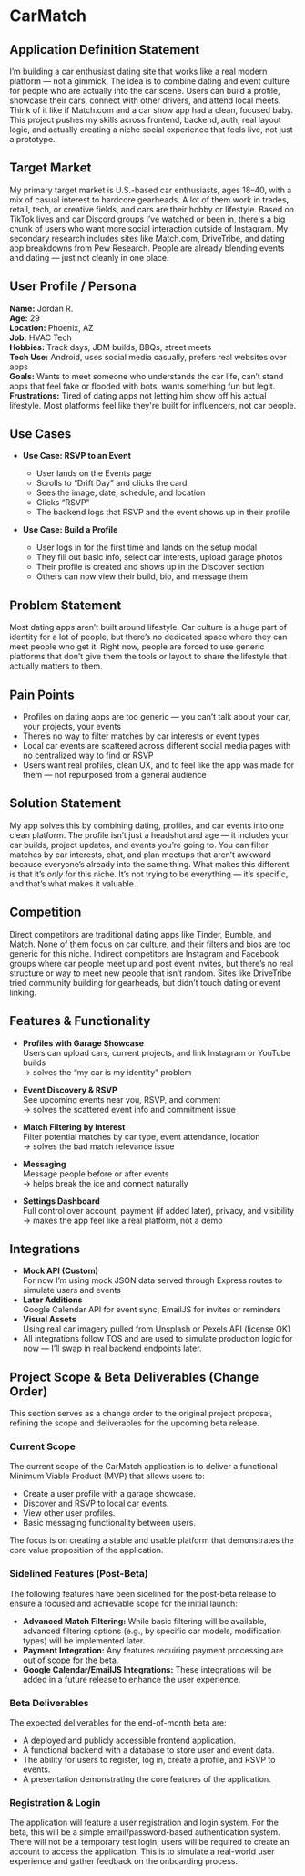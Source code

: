# CarMatch

## Application Definition Statement

I’m building a car enthusiast dating site that works like a real modern platform — not a gimmick. The idea is to combine dating and event culture for people who are actually into the car scene. Users can build a profile, showcase their cars, connect with other drivers, and attend local meets. Think of it like if Match.com and a car show app had a clean, focused baby. This project pushes my skills across frontend, backend, auth, real layout logic, and actually creating a niche social experience that feels live, not just a prototype.

## Target Market

My primary target market is U.S.-based car enthusiasts, ages 18–40, with a mix of casual interest to hardcore gearheads. A lot of them work in trades, retail, tech, or creative fields, and cars are their hobby or lifestyle. Based on TikTok lives and car Discord groups I’ve watched or been in, there's a big chunk of users who want more social interaction outside of Instagram. My secondary research includes sites like Match.com, DriveTribe, and dating app breakdowns from Pew Research. People are already blending events and dating — just not cleanly in one place.

## User Profile / Persona

**Name:** Jordan R.  
**Age:** 29  
**Location:** Phoenix, AZ  
**Job:** HVAC Tech  
**Hobbies:** Track days, JDM builds, BBQs, street meets  
**Tech Use:** Android, uses social media casually, prefers real websites over apps  
**Goals:** Wants to meet someone who understands the car life, can’t stand apps that feel fake or flooded with bots, wants something fun but legit.  
**Frustrations:** Tired of dating apps not letting him show off his actual lifestyle. Most platforms feel like they're built for influencers, not car people.

## Use Cases

- **Use Case: RSVP to an Event**
  - User lands on the Events page  
  - Scrolls to “Drift Day” and clicks the card  
  - Sees the image, date, schedule, and location  
  - Clicks “RSVP”  
  - The backend logs that RSVP and the event shows up in their profile

- **Use Case: Build a Profile**
  - User logs in for the first time and lands on the setup modal  
  - They fill out basic info, select car interests, upload garage photos  
  - Their profile is created and shows up in the Discover section  
  - Others can now view their build, bio, and message them

## Problem Statement

Most dating apps aren’t built around lifestyle. Car culture is a huge part of identity for a lot of people, but there’s no dedicated space where they can meet people who get it. Right now, people are forced to use generic platforms that don’t give them the tools or layout to share the lifestyle that actually matters to them.

## Pain Points

- Profiles on dating apps are too generic — you can’t talk about your car, your projects, your events  
- There’s no way to filter matches by car interests or event types  
- Local car events are scattered across different social media pages with no centralized way to find or RSVP  
- Users want real profiles, clean UX, and to feel like the app was made for them — not repurposed from a general audience

## Solution Statement

My app solves this by combining dating, profiles, and car events into one clean platform. The profile isn’t just a headshot and age — it includes your car builds, project updates, and events you’re going to. You can filter matches by car interests, chat, and plan meetups that aren’t awkward because everyone’s already into the same thing. What makes this different is that it’s *only* for this niche. It’s not trying to be everything — it’s specific, and that’s what makes it valuable.

## Competition

Direct competitors are traditional dating apps like Tinder, Bumble, and Match. None of them focus on car culture, and their filters and bios are too generic for this niche. Indirect competitors are Instagram and Facebook groups where car people meet up and post event invites, but there’s no real structure or way to meet new people that isn’t random. Sites like DriveTribe tried community building for gearheads, but didn’t touch dating or event linking.

## Features & Functionality

- **Profiles with Garage Showcase**  
  Users can upload cars, current projects, and link Instagram or YouTube builds  
  → solves the “my car is my identity” problem

- **Event Discovery & RSVP**  
  See upcoming events near you, RSVP, and comment  
  → solves the scattered event info and commitment issue

- **Match Filtering by Interest**  
  Filter potential matches by car type, event attendance, location  
  → solves the bad match relevance issue

- **Messaging**  
  Message people before or after events  
  → helps break the ice and connect naturally

- **Settings Dashboard**  
  Full control over account, payment (if added later), privacy, and visibility  
  → makes the app feel like a real platform, not a demo

## Integrations

- **Mock API (Custom)**  
  For now I’m using mock JSON data served through Express routes to simulate users and events  
- **Later Additions**  
  Google Calendar API for event sync, EmailJS for invites or reminders  
- **Visual Assets**  
  Using real car imagery pulled from Unsplash or Pexels API (license OK)  
- All integrations follow TOS and are used to simulate production logic for now — I’ll swap in real backend endpoints later.

## Project Scope & Beta Deliverables (Change Order)

This section serves as a change order to the original project proposal, refining the scope and deliverables for the upcoming beta release.

### Current Scope

The current scope of the CarMatch application is to deliver a functional Minimum Viable Product (MVP) that allows users to:

*   Create a user profile with a garage showcase.
*   Discover and RSVP to local car events.
*   View other user profiles.
*   Basic messaging functionality between users.

The focus is on creating a stable and usable platform that demonstrates the core value proposition of the application.

### Sidelined Features (Post-Beta)

The following features have been sidelined for the post-beta release to ensure a focused and achievable scope for the initial launch:

*   **Advanced Match Filtering:** While basic filtering will be available, advanced filtering options (e.g., by specific car models, modification types) will be implemented later.
*   **Payment Integration:** Any features requiring payment processing are out of scope for the beta.
*   **Google Calendar/EmailJS Integrations:** These integrations will be added in a future release to enhance the user experience.

### Beta Deliverables

The expected deliverables for the end-of-month beta are:

*   A deployed and publicly accessible frontend application.
*   A functional backend with a database to store user and event data.
*   The ability for users to register, log in, create a profile, and RSVP to events.
*   A presentation demonstrating the core features of the application.

### Registration & Login

The application will feature a user registration and login system. For the beta, this will be a simple email/password-based authentication system. There will not be a temporary test login; users will be required to create an account to access the application. This is to simulate a real-world user experience and gather feedback on the onboarding process.
